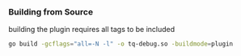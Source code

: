 ### Building from Source
building the plugin requires all tags to be included

```bash
go build -gcflags="all=-N -l" -o tq-debug.so -buildmode=plugin
```